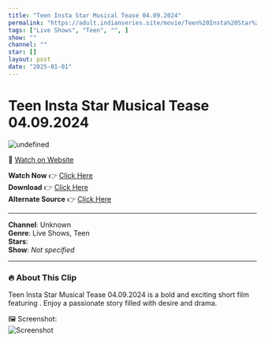 ```yaml
---
title: "Teen Insta Star Musical Tease 04.09.2024"
permalink: "https://adult.indianseries.site/movie/Teen%20Insta%20Star%20Musical%20Tease%2004.09.2024"
tags: ["Live Shows", "Teen", "", ]
show: ""
channel: ""
star: []
layout: post
date: "2025-01-01"
---
```


# Teen Insta Star Musical Tease 04.09.2024

![undefined](https://desisins.com/wp-content/uploads/2024/09/Insta-Star-Diya-DesiSins.com_cleanup.jpg)

🔗 [Watch on Website](https://adult.indianseries.site/movie/Teen%20Insta%20Star%20Musical%20Tease%2004.09.2024)

**Watch Now** 👉 [Click Here](https://adult.indianseries.site/movie/Teen%20Insta%20Star%20Musical%20Tease%2004.09.2024)  
**Download** 👉 [Click Here](https://adult.indianseries.site/movie/Teen%20Insta%20Star%20Musical%20Tease%2004.09.2024)  
**Alternate Source** 👉 [Click Here](https://adult.indianseries.site/movie/Teen%20Insta%20Star%20Musical%20Tease%2004.09.2024)

---

**Channel**: Unknown  
**Genre**: Live Shows, Teen  
**Stars**:   
**Show**: *Not specified*

---

### 🔥 About This Clip

Teen Insta Star Musical Tease 04.09.2024 is a bold and exciting short film featuring . Enjoy a passionate story filled with desire and drama.
 
🖼️ Screenshot:  
![Screenshot](https://desisins.com/wp-content/uploads/2024/09/Insta-Star-Diya-DesiSins.com_cleanup.jpg)
